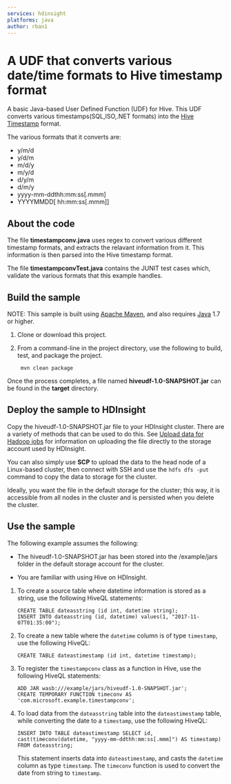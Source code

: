```yaml
---
services: hdinsight
platforms: java
author: rban1
---
```


# A UDF that converts various date/time formats to Hive timestamp format

A basic Java-based User Defined Function (UDF) for Hive.
This UDF converts various timestamps(SQL,ISO,.NET formats) into the [Hive Timestamp](https://cwiki.apache.org/confluence/display/Hive/LanguageManual+Types#LanguageManualTypes-Timestamps) format.

The various formats that it converts are:

* y/m/d
* y/d/m
* m/d/y
* m/y/d
* d/y/m
* d/m/y
* yyyy-mm-ddthh:mm:ss[.mmm]
* YYYYMMDD[ hh:mm:ss[.mmm]]

## About the code

The file __timestampconv.java__ uses regex to convert various different timestamp formats, and extracts the relavant information from it. This information is then parsed into the Hive timestamp format.

The file __timestampconvTest.java__ contains the JUNIT test cases which, validate the various formats that this example handles.

## Build the sample

NOTE: This sample is built using [Apache Maven](https://maven.apache.org), and also requires [Java](https://www.java.com) 1.7 or higher.

1. Clone or download this project.

2. From a command-line in the project directory, use the following to build, test, and package the project.

        mvn clean package

Once the process completes, a file named __hiveudf-1.0-SNAPSHOT.jar__ can be found in the __target__ directory.

## Deploy the sample to HDInsight

Copy the hiveudf-1.0-SNAPSHOT.jar file to your HDInsight cluster. There are a variety of methods that can be used to do this. See [Upload data for Hadoop jobs](https://azure.microsoft.com/en-us/documentation/articles/hdinsight-upload-data/) for information on uploading the file directly to the storage account used by HDInsight.

You can also simply use __SCP__ to upload the data to the head node of a Linux-based cluster, then connect with SSH and use the `hdfs dfs -put` command to copy the data to storage for the cluster.

Ideally, you want the file in the default storage for the cluster; this way, it is accessible from all nodes in the cluster and is persisted when you delete the cluster.

## Use the sample

The following example assumes the following:

* The hiveudf-1.0-SNAPSHOT.jar has been stored into the /example/jars folder in the default storage account for the cluster.

* You are familiar with using Hive on HDInsight.

1. To create a source table where datetime information is stored as a string, use the following HiveQL statements:

    ```hiveql
    CREATE TABLE dateasstring (id int, datetime string);
    INSERT INTO dateasstring (id, datetime) values(1, "2017-11-07T01:35:00");
    ```

2. To create a new table where the `datetime` column is of type `timestamp`, use the following HiveQL:

    ```hiveql
    CREATE TABLE dateastimestamp (id int, datetime timestamp);
    ```

3. To register the `timestampconv` class as a function in Hive, use the following HiveQL statements:

    ```hiveql
    ADD JAR wasb:///example/jars/hiveudf-1.0-SNAPSHOT.jar';
    CREATE TEMPORARY FUNCTION timeconv AS 'com.microsoft.example.timestampconv';
    ```

4. To load data from the `dateasstring` table into the `dateastimestamp` table, while converting the date to a `timestamp`, use the following HiveQL:

    ```hiveql
    INSERT INTO TABLE dateastimestamp SELECT id, cast(timeconv(datetime, "yyyy-mm-ddthh:mm:ss[.mmm]") AS timestamp) FROM dateasstring;
    ```

    This statement inserts data into `dateastimestamp`, and casts the `datetime` column as type `timestamp`. The `timeconv` function is used to convert the date from string to `timestamp`.